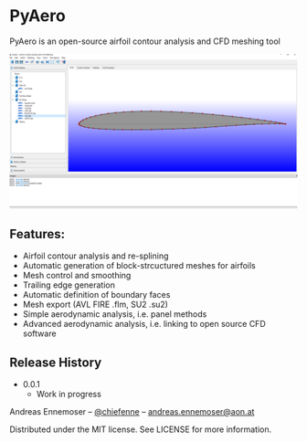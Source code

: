 # PyAero
PyAero is an open-source airfoil contour analysis and CFD meshing tool

![](gui.png)

## Features:

 - Airfoil contour analysis and re-splining
 - Automatic generation of block-strcuctured meshes for airfoils
 - Mesh control and smoothing
 - Trailing edge generation
 - Automatic definition of boundary faces
 - Mesh export (AVL FIRE .flm, SU2 .su2)
 - Simple aerodynamic analysis, i.e. panel methods
 - Advanced aerodynamic analysis, i.e. linking to open source CFD software


## Release History

* 0.0.1
    * Work in progress


Andreas Ennemoser – [@chiefenne](https://twitter.com/chiefenne) – andreas.ennemoser@aon.at
 
Distributed under the MIT license. See LICENSE for more information.
